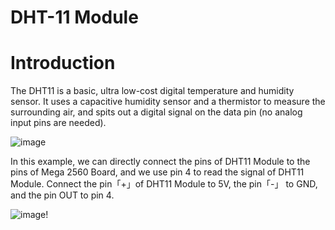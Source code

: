 # DHT-11 Module 
# Introduction
 The DHT11 is a basic, ultra low-cost digital temperature and humidity sensor. It uses a capacitive humidity sensor and a thermistor to measure the surrounding air, and spits out a digital signal on the data pin (no analog input pins are needed).
 
![image](https://github.com/Huimin0114/Sensor-Measurement/assets/161893598/9baae72e-b110-4443-8948-cf5e8316f980)

In this example, we can directly connect the pins of DHT11 Module to the pins of Mega 2560 Board, and we use pin 4 to read the signal of DHT11 Module. Connect the pin「+」of DHT11 Module to 5V, the pin「-」 to GND, and the pin OUT to pin 4.

![image](https://github.com/Huimin0114/Sensor-Measurement/assets/161893598/85097740-6d5d-4cf7-bd81-84ce10d03f69)!





